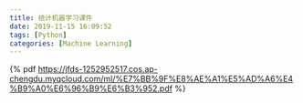 ```yaml
---
title: 统计机器学习课件
date: 2019-11-15 16:09:52
tags: [Python]
categories: [Machine Learning]
---
```

{% pdf https://jfds-1252952517.cos.ap-chengdu.myqcloud.com/ml/%E7%BB%9F%E8%AE%A1%E5%AD%A6%E4%B9%A0%E6%96%B9%E6%B3%952.pdf %}
